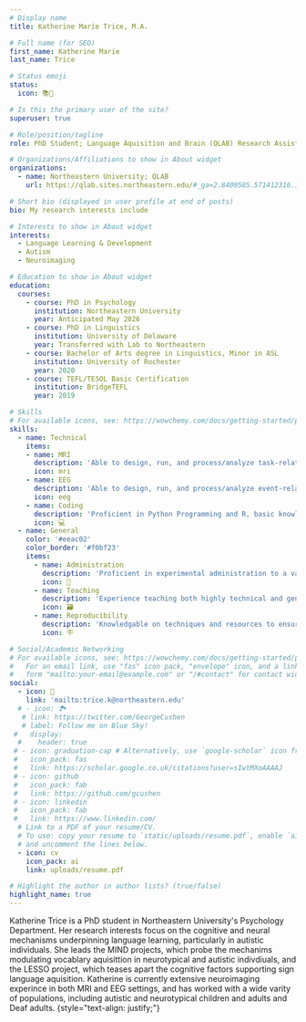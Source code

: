 ```yaml
---
# Display name
title: Katherine Marie Trice, M.A.

# Full name (for SEO)
first_name: Katherine Marie
last_name: Trice

# Status emoji
status:
  icon: 📚🦉

# Is this the primary user of the site?
superuser: true

# Role/position/tagline
role: PhD Student; Language Aquisition and Brain (QLAB) Research Assistant

# Organizations/Affiliations to show in About widget
organizations:
  - name: Northeastern University; QLAB
    url: https://qlab.sites.northeastern.edu/#_ga=2.8409585.571412316.1650246526-84210120.1642517980

# Short bio (displayed in user profile at end of posts)
bio: My research interests include 

# Interests to show in About widget
interests:
  - Language Learning & Development
  - Autism
  - Neuroimaging

# Education to show in About widget
education:
  courses:
    - course: PhD in Psychology
      institution: Northeastern University
      year: Anticipated May 2026
    - course: PhD in Linguistics
      institution: University of Delaware	
      year: Transferred with Lab to Northeastern
    - course: Bachelor of Arts degree in Linguistics, Minor in ASL
      institution: University of Rochester
      year: 2020
    - course: TEFL/TESOL Basic Certification 
      institution: BridgeTEFL
      year: 2019

# Skills
# For available icons, see: https://wowchemy.com/docs/getting-started/page-builder/#icons
skills:
  - name: Technical
    items:
    - name: MRI
      description: 'Able to design, run, and process/analyze task-related contrast activation, multi-voxel pattern analyses, and diffusion tensor imaging'
      icon: mri
    - name: EEG
      description: 'Able to design, run, and process/analyze event-related potential, frequency power and oscillations, micro-states'
      icon: eeg
    - name: Coding
      description: 'Proficient in Python Programming and R, basic knowledge of Bash, Matlab, and Web Design'
      icon: 💻
  - name: General
    color: '#eeac02'
    color_border: '#f0bf23'
    items:
      - name: Administration
        description: 'Proficient in experimental administration to a variety of populations, including children, autistic, and Deaf individuals'
        icon: 👥
      - name: Teaching
        description: 'Experience teaching both highly technical and general material to small groups'
        icon: 🗃
      - name: Reproducibility
        description: 'Knowledgable on techniques and resources to ensure that data, especially neuroimaging data, is reproducible'
        icon: 🪧

# Social/Academic Networking
# For available icons, see: https://wowchemy.com/docs/getting-started/page-builder/#icons
#   For an email link, use "fas" icon pack, "envelope" icon, and a link in the
#   form "mailto:your-email@example.com" or "/#contact" for contact widget.
social:
  - icon: 📧 
    link: 'mailto:trice.k@northeastern.edu'
  # - icon: 🏞️
   # link: https://twitter.com/GeorgeCushen
   # label: Follow me on Blue Sky!
 #   display:
  #    header: true
 # - icon: graduation-cap # Alternatively, use `google-scholar` icon from `ai` icon pack
 #   icon_pack: fas
 #   link: https://scholar.google.co.uk/citations?user=sIwtMXoAAAAJ
 # - icon: github
 #   icon_pack: fab
 #   link: https://github.com/gcushen
 # - icon: linkedin
 #   icon_pack: fab
 #   link: https://www.linkedin.com/
  # Link to a PDF of your resume/CV.
  # To use: copy your resume to `static/uploads/resume.pdf`, enable `ai` icons in `params.yaml`,
  # and uncomment the lines below.
  - icon: cv
    icon_pack: ai
    link: uploads/resume.pdf

# Highlight the author in author lists? (true/false)
highlight_name: true
---
```


Katherine Trice is a PhD student in Northeastern University's Psychology Department. Her research interests focus on the cognitive and neural mechanisms underpinning language learning, particularly in autistic individuals. She leads the MIND projects, which probe the mechanims modulating vocablary aquisittion in neurotypical and autistic indivdiuals, and the LESSO project, which teases apart the cognitive factors supporting sign language aquisition. Katherine is currently extensive neuroimaging experince in both MRI and EEG settings, and has worked with a wide varity of populations, including autistic and neurotypical children and adults and Deaf adults.
{style="text-align: justify;"}

